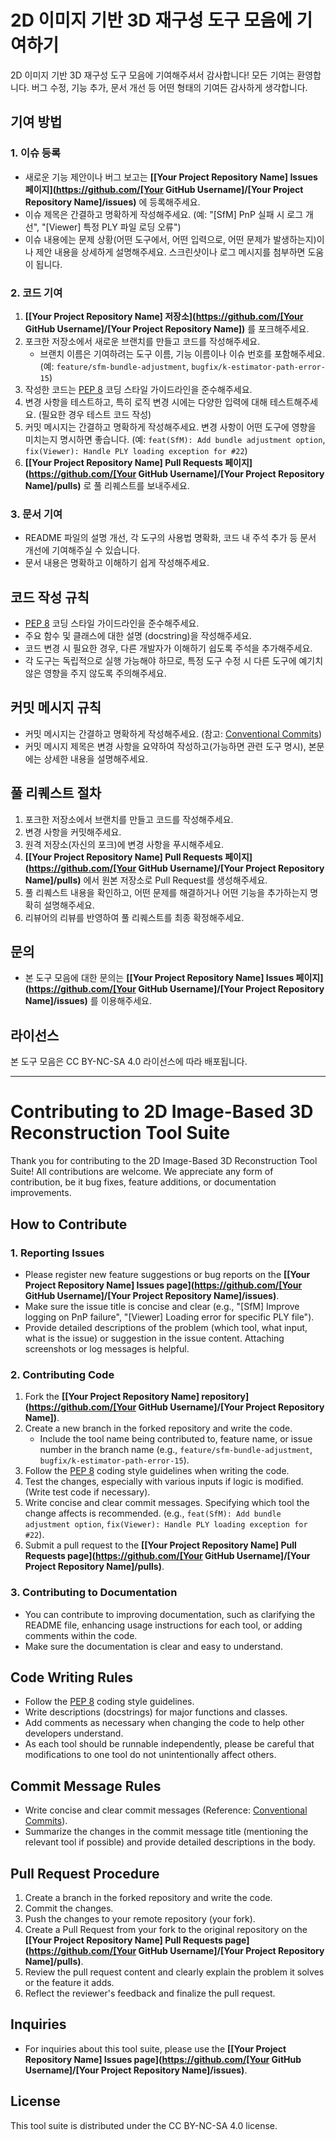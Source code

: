 # 2D 이미지 기반 3D 재구성 도구 모음에 기여하기

2D 이미지 기반 3D 재구성 도구 모음에 기여해주셔서 감사합니다! 모든 기여는 환영합니다.
버그 수정, 기능 추가, 문서 개선 등 어떤 형태의 기여든 감사하게 생각합니다.

## 기여 방법

### 1. 이슈 등록

* 새로운 기능 제안이나 버그 보고는 **[[Your Project Repository Name] Issues 페이지](https://github.com/[Your GitHub Username]/[Your Project Repository Name]/issues)** 에 등록해주세요.
* 이슈 제목은 간결하고 명확하게 작성해주세요. (예: "[SfM] PnP 실패 시 로그 개선", "[Viewer] 특정 PLY 파일 로딩 오류")
* 이슈 내용에는 문제 상황(어떤 도구에서, 어떤 입력으로, 어떤 문제가 발생하는지)이나 제안 내용을 상세하게 설명해주세요. 스크린샷이나 로그 메시지를 첨부하면 도움이 됩니다.

### 2. 코드 기여

1.  **[[Your Project Repository Name] 저장소](https://github.com/[Your GitHub Username]/[Your Project Repository Name])** 를 포크해주세요.
2.  포크한 저장소에서 새로운 브랜치를 만들고 코드를 작성해주세요.
    * 브랜치 이름은 기여하려는 도구 이름, 기능 이름이나 이슈 번호를 포함해주세요. (예: `feature/sfm-bundle-adjustment`, `bugfix/k-estimator-path-error-15`)
3.  작성한 코드는 [PEP 8](https://www.python.org/dev/peps/pep-0008/) 코딩 스타일 가이드라인을 준수해주세요.
4.  변경 사항을 테스트하고, 특히 로직 변경 시에는 다양한 입력에 대해 테스트해주세요. (필요한 경우 테스트 코드 작성)
5.  커밋 메시지는 간결하고 명확하게 작성해주세요. 변경 사항이 어떤 도구에 영향을 미치는지 명시하면 좋습니다. (예: `feat(SfM): Add bundle adjustment option`, `fix(Viewer): Handle PLY loading exception for #22`)
6.  **[[Your Project Repository Name] Pull Requests 페이지](https://github.com/[Your GitHub Username]/[Your Project Repository Name]/pulls)** 로 풀 리퀘스트를 보내주세요.

### 3. 문서 기여

* README 파일의 설명 개선, 각 도구의 사용법 명확화, 코드 내 주석 추가 등 문서 개선에 기여해주실 수 있습니다.
* 문서 내용은 명확하고 이해하기 쉽게 작성해주세요.

## 코드 작성 규칙

* [PEP 8](https://www.python.org/dev/peps/pep-0008/) 코딩 스타일 가이드라인을 준수해주세요.
* 주요 함수 및 클래스에 대한 설명 (docstring)을 작성해주세요.
* 코드 변경 시 필요한 경우, 다른 개발자가 이해하기 쉽도록 주석을 추가해주세요.
* 각 도구는 독립적으로 실행 가능해야 하므로, 특정 도구 수정 시 다른 도구에 예기치 않은 영향을 주지 않도록 주의해주세요.

## 커밋 메시지 규칙

* 커밋 메시지는 간결하고 명확하게 작성해주세요. (참고: [Conventional Commits](https://www.conventionalcommits.org/))
* 커밋 메시지 제목은 변경 사항을 요약하여 작성하고(가능하면 관련 도구 명시), 본문에는 상세한 내용을 설명해주세요.

## 풀 리퀘스트 절차

1.  포크한 저장소에서 브랜치를 만들고 코드를 작성해주세요.
2.  변경 사항을 커밋해주세요.
3.  원격 저장소(자신의 포크)에 변경 사항을 푸시해주세요.
4.  **[[Your Project Repository Name] Pull Requests 페이지](https://github.com/[Your GitHub Username]/[Your Project Repository Name]/pulls)** 에서 원본 저장소로 Pull Request를 생성해주세요.
5.  풀 리퀘스트 내용을 확인하고, 어떤 문제를 해결하거나 어떤 기능을 추가하는지 명확히 설명해주세요.
6.  리뷰어의 리뷰를 반영하여 풀 리퀘스트를 최종 확정해주세요.

## 문의

* 본 도구 모음에 대한 문의는 **[[Your Project Repository Name] Issues 페이지](https://github.com/[Your GitHub Username]/[Your Project Repository Name]/issues)** 를 이용해주세요.

## 라이선스

본 도구 모음은 CC BY-NC-SA 4.0 라이선스에 따라 배포됩니다.

--------------------------------------------------------------------------

# Contributing to 2D Image-Based 3D Reconstruction Tool Suite

Thank you for contributing to the 2D Image-Based 3D Reconstruction Tool Suite! All contributions are welcome.
We appreciate any form of contribution, be it bug fixes, feature additions, or documentation improvements.

## How to Contribute

### 1. Reporting Issues

* Please register new feature suggestions or bug reports on the **[[Your Project Repository Name] Issues page](https://github.com/[Your GitHub Username]/[Your Project Repository Name]/issues)**.
* Make sure the issue title is concise and clear (e.g., "[SfM] Improve logging on PnP failure", "[Viewer] Loading error for specific PLY file").
* Provide detailed descriptions of the problem (which tool, what input, what is the issue) or suggestion in the issue content. Attaching screenshots or log messages is helpful.

### 2. Contributing Code

1.  Fork the **[[Your Project Repository Name] repository](https://github.com/[Your GitHub Username]/[Your Project Repository Name])**.
2.  Create a new branch in the forked repository and write the code.
    * Include the tool name being contributed to, feature name, or issue number in the branch name (e.g., `feature/sfm-bundle-adjustment`, `bugfix/k-estimator-path-error-15`).
3.  Follow the [PEP 8](https://www.python.org/dev/peps/pep-0008/) coding style guidelines when writing the code.
4.  Test the changes, especially with various inputs if logic is modified. (Write test code if necessary).
5.  Write concise and clear commit messages. Specifying which tool the change affects is recommended. (e.g., `feat(SfM): Add bundle adjustment option`, `fix(Viewer): Handle PLY loading exception for #22`).
6.  Submit a pull request to the **[[Your Project Repository Name] Pull Requests page](https://github.com/[Your GitHub Username]/[Your Project Repository Name]/pulls)**.

### 3. Contributing to Documentation

* You can contribute to improving documentation, such as clarifying the README file, enhancing usage instructions for each tool, or adding comments within the code.
* Make sure the documentation is clear and easy to understand.

## Code Writing Rules

* Follow the [PEP 8](https://www.python.org/dev/peps/pep-0008/) coding style guidelines.
* Write descriptions (docstrings) for major functions and classes.
* Add comments as necessary when changing the code to help other developers understand.
* As each tool should be runnable independently, please be careful that modifications to one tool do not unintentionally affect others.

## Commit Message Rules

* Write concise and clear commit messages (Reference: [Conventional Commits](https://www.conventionalcommits.org/)).
* Summarize the changes in the commit message title (mentioning the relevant tool if possible) and provide detailed descriptions in the body.

## Pull Request Procedure

1.  Create a branch in the forked repository and write the code.
2.  Commit the changes.
3.  Push the changes to your remote repository (your fork).
4.  Create a Pull Request from your fork to the original repository on the **[[Your Project Repository Name] Pull Requests page](https://github.com/[Your GitHub Username]/[Your Project Repository Name]/pulls)**.
5.  Review the pull request content and clearly explain the problem it solves or the feature it adds.
6.  Reflect the reviewer's feedback and finalize the pull request.

## Inquiries

* For inquiries about this tool suite, please use the **[[Your Project Repository Name] Issues page](https://github.com/[Your GitHub Username]/[Your Project Repository Name]/issues)**.

## License

This tool suite is distributed under the CC BY-NC-SA 4.0 license.